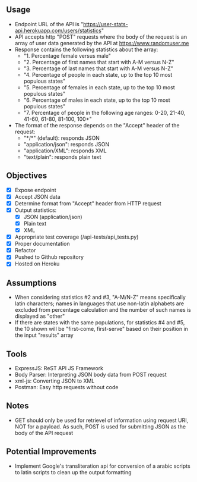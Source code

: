 <h2>Usage</h2>

- Endpoint URL of the API is "https://user-stats-api.herokuapp.com/users/statistics"
- API accepts http "POST" requests where the body of the request is an array of user data generated by the API at https://www.randomuser.me
- Response contains the following statistics about the array:
    - "1. Percentage female versus male"
    - "2. Percentage of first names that start with A-M versus N-Z"
    - "3. Percentage of last names that start with A-M versus N-Z"
    - "4. Percentage of people in each state, up to the top 10 most populous states"
    - "5. Percentage of females in each state, up to the top 10 most populous states"
    - "6. Percentage of males in each state, up to the top 10 most populous states"
    - "7. Percentage of people in the following age ranges: 0-20, 21-40, 41-60, 61-80, 81-100, 100+"
- The format of the response depends on the "Accept" header of the request:
    - "\*/*\" (default): responds JSON
    - "application/json": responds JSON
    - "application/XML": responds XML
    - "text/plain": responds plain text

<h2>Objectives</h2>

- [X] Expose endpoint 
- [X] Accept JSON data
- [X] Determine format from "Accept" header from HTTP request
- [X] Output statistics:
    - [X] JSON (application/json)
    - [X] Plain text
    - [X] XML
- [X] Appropriate test coverage (/api-tests/api_tests.py)
- [X] Proper documentation
- [X] Refactor
- [X] Pushed to Github repository
- [X] Hosted on Heroku

<h2>Assumptions</h2>

- When considering statistics #2 and #3, "A-M/N-Z" means specifically latin characters; names in languages that use non-latin alphabets are excluded from percentage calculation and the number of such names is displayed as "other"
- If there are states with the same populations, for statistics #4 and #5, the 10 shown will be "first-come, first-serve" based on their position in the input "results" array
    
<h2>Tools</h2>

- ExpressJS: ReST API JS Framework
- Body Parser: Interpreting JSON body data from POST request
- xml-js: Converting JSON to XML
- Postman: Easy http requests without code


<h2>Notes</h2>

- GET should only be used for retrievel of information using request URI, NOT for a payload. As such, POST is used for submitting JSON as the body of the API request

<h2>Potential Improvements</h2>

- Implement Google's transliteration api for conversion of a arabic scripts to latin scripts to clean up the output formatting
